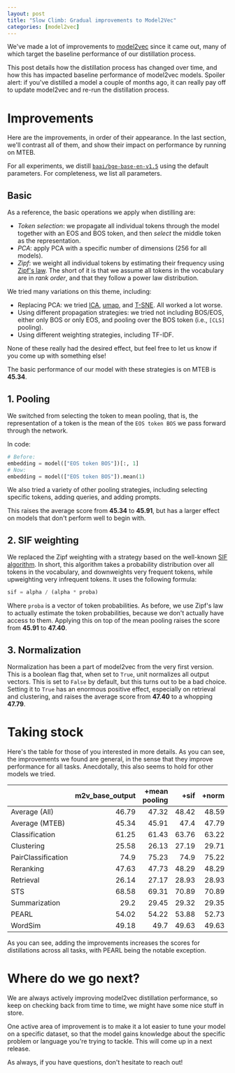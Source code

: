 ```yaml
---
layout: post
title: "Slow Climb: Gradual improvements to Model2Vec"
categories: [model2vec]
---
```


We've made a lot of improvements to [model2vec](https://github.com/MinishLab/model2vec) since it came out, many of which target the baseline performance of our distillation process.

This post details how the distillation process has changed over time, and how this has impacted baseline performance of model2vec models. Spoiler alert: if you've distilled a model a couple of months ago, it can really pay off to update model2vec and re-run the distillation process.

# Improvements

Here are the improvements, in order of their appearance. In the last section, we'll contrast all of them, and show their impact on performance by running on MTEB.

For all experiments, we distill [`baai/bge-base-en-v1.5`](BAAI/bge-base-en-v1.5) using the default parameters. For completeness, we list all parameters.

## Basic

As a reference, the basic operations we apply when distilling are:

* *Token selection*: we propagate all individual tokens through the model together with an EOS and BOS token, and then _select_ the middle token as the representation.
* *PCA*: apply PCA with a specific number of dimensions (256 for all models).
* *Zipf*: we weight all individual tokens by estimating their frequency using [Zipf's law](https://en.wikipedia.org/wiki/Zipf%27s_law). The short of it is that we assume all tokens in the vocabulary are in _rank order_, and that they follow a power law distribution.

We tried many variations on this theme, including:
* Replacing PCA: we tried [ICA](https://en.wikipedia.org/wiki/Independent_component_analysis), [umap](https://umap-learn.readthedocs.io/en/latest/basic_usage.html), and [T-SNE](https://en.wikipedia.org/wiki/T-distributed_stochastic_neighbor_embedding). All worked a lot worse.
* Using different propagation strategies: we tried not including BOS/EOS, either only BOS or only EOS, and pooling over the BOS token (i.e., `[CLS]` pooling).
* Using different weighting strategies, including TF-IDF.

None of these really had the desired effect, but feel free to let us know if you come up with something else!

The basic performance of our model with these strategies is on MTEB is **45.34**.

## 1. Pooling

We switched from selecting the token to mean pooling, that is, the representation of a token is the mean of the `EOS token BOS` we pass forward through the network. 

In code:

```python
# Before:
embedding = model(["EOS token BOS"])[:, 1]
# Now:
embedding = model(["EOS token BOS"]).mean(1)
```

We also tried a variety of other pooling strategies, including selecting specific tokens, adding queries, and adding prompts.

This raises the average score from **45.34** to **45.91**, but has a larger effect on models that don't perform well to begin with.

## 2. SIF weighting

We replaced the Zipf weighting with a strategy based on the well-known [SIF algorithm](https://openreview.net/pdf?id=SyK00v5xx). In short, this algorithm takes a probability distribution over all tokens in the vocabulary, and downweights very frequent tokens, while upweighting very infrequent tokens. It uses the following formula:

```python
sif = alpha / (alpha * proba)
```

Where `proba` is a vector of token probabilities. As before, we use Zipf's law to actually estimate the token probabilities, because we don't actually have access to them. Applying this on top of the mean pooling raises the score from **45.91** to **47.40**.

## 3. Normalization

Normalization has been a part of model2vec from the very first version. This is a boolean flag that, when set to `True`, unit normalizes all output vectors. This is set to `False` by default, but this turns out to be a bad choice. Setting it to `True` has an enormous positive effect, especially on retrieval and clustering, and raises the average score from **47.40** to a whopping **47.79**.

# Taking stock

Here's the table for those of you interested in more details. As you can see, the improvements we found are general, in the sense that they improve performance for all tasks. Anecdotally, this also seems to hold for other models we tried.

|                    |   m2v_base_output |   +mean pooling |   +sif |   +norm |
|:-------------------|------------------:|----------:|----------------------:|-------------------:|
| Average (All)      |             46.79 |     47.32 |                 48.42 |              48.59 |
| Average (MTEB)     |             45.34 |     45.91 |                 47.4  |              47.79 |
| Classification     |             61.25 |     61.43 |                 63.76 |              63.22 |
| Clustering         |             25.58 |     26.13 |                 27.19 |              29.71 |
| PairClassification |             74.9  |     75.23 |                 74.9  |              75.22 |
| Reranking          |             47.63 |     47.73 |                 48.29 |              48.29 |
| Retrieval          |             26.14 |     27.17 |                 28.93 |              28.93 |
| STS                |             68.58 |     69.31 |                 70.89 |              70.89 |
| Summarization      |             29.2  |     29.45 |                 29.32 |              29.35 |
| PEARL              |             54.02 |     54.22 |                 53.88 |              52.73 |
| WordSim            |             49.18 |     49.7  |                 49.63 |              49.63 |

As you can see, adding the improvements increases the scores for distillations across all tasks, with PEARL being the notable exception.

# Where do we go next?

We are always actively improving model2vec distillation performance, so keep on checking back from time to time, we might have some nice stuff in store.

One active area of improvement is to make it a lot easier to tune your model on a specific dataset, so that the model gains knowledge about the specific problem or language you're trying to tackle. This will come up in a next release.

As always, if you have questions, don't hesitate to reach out!

